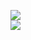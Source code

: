 [![](https://img.shields.io/badge/Made%20With-Github%20Spray-lightgrey.svg?style=for-the-badge&logo=github)](https://github.com/Annihil/github-spray#6166)  
[![](https://i.imgur.com/2DrTn0Z.gif)](https://github.com/Annihil/github-spray)
